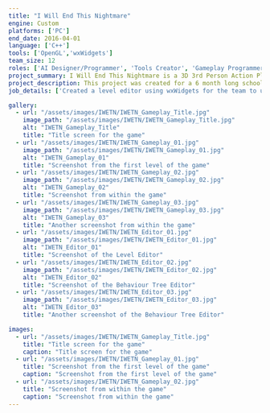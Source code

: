 ```yaml
---
title: "I Will End This Nightmare"
engine: Custom
platforms: ['PC']
end_date: 2016-04-01
language: ['C++']
tools: ['OpenGL','wxWidgets']
team_size: 12
roles: ['AI Designer/Programmer', 'Tools Creator', 'Gameplay Programmer']
project_summary: I Will End This Nightmare is a 3D 3rd Person Action Platformer where you play as a girl trapped in the dream world. In order to escape, you must make use of your ability to cast spells by playing notes in the correct order, and ring all of the bells in the level, without getting defeated by the nightmares in the world.
project_description: This project was created for a 6 month long school project. We managed to make our own custom engine using OpenGL and C++, along with our own Level Editor and Behaviour Tree Editor using wxWidgets.
job_details: ['Created a level editor using wxWidgets for the team to use to create, save, and load levels, along with creating objects in the world and modifying them.', 'Created a Behaviour Tree editor using wxWidgets for the team to use, which was used to create cutscenes, enemy behaviours, and gameplay elements.', 'Designed all enemies in the game, along with the miniboss and boss.', ' Implemented most of the enemies in the game, including the miniboss and boss.', 'Implemented Flocking behaviour, and added extra modifications to it to allow it to have a leader in the flock, and not to merge with other flocks. (This was used for one of the main enemies in our game)', 'Implemented the "song" system (in which players chain together a set of keys to cause attacks to happen)']

gallery:
  - url: "/assets/images/IWETN/IWETN_Gameplay_Title.jpg"
    image_path: "/assets/images/IWETN/IWETN_Gameplay_Title.jpg"
    alt: "IWETN_Gameplay_Title"
    title: "Title screen for the game"
  - url: "/assets/images/IWETN/IWETN_Gameplay_01.jpg"
    image_path: "/assets/images/IWETN/IWETN_Gameplay_01.jpg"
    alt: "IWETN_Gameplay_01"
    title: "Screenshot from the first level of the game"
  - url: "/assets/images/IWETN/IWETN_Gameplay_02.jpg"
    image_path: "/assets/images/IWETN/IWETN_Gameplay_02.jpg"
    alt: "IWETN_Gameplay_02"
    title: "Screenshot from within the game"
  - url: "/assets/images/IWETN/IWETN_Gameplay_03.jpg"
    image_path: "/assets/images/IWETN/IWETN_Gameplay_03.jpg"
    alt: "IWETN_Gameplay_03"
    title: "Another screenshot from within the game"
  - url: "/assets/images/IWETN/IWETN_Editor_01.jpg"
    image_path: "/assets/images/IWETN/IWETN_Editor_01.jpg"
    alt: "IWETN_Editor_01"
    title: "Screenshot of the Level Editor"
  - url: "/assets/images/IWETN/IWETN_Editor_02.jpg"
    image_path: "/assets/images/IWETN/IWETN_Editor_02.jpg"
    alt: "IWETN_Editor_02"
    title: "Screenshot of the Behaviour Tree Editor"
  - url: "/assets/images/IWETN/IWETN_Editor_03.jpg"
    image_path: "/assets/images/IWETN/IWETN_Editor_03.jpg"
    alt: "IWETN_Editor_03"
    title: "Another screenshot of the Behaviour Tree Editor"

images:
  - url: "/assets/images/IWETN/IWETN_Gameplay_Title.jpg"
    title: "Title screen for the game"
    caption: "Title screen for the game"
  - url: "/assets/images/IWETN/IWETN_Gameplay_01.jpg"
    title: "Screenshot from the first level of the game"
    caption: "Screenshot from the first level of the game"
  - url: "/assets/images/IWETN/IWETN_Gameplay_02.jpg"
    title: "Screenshot from within the game"
    caption: "Screenshot from within the game"
---
```


